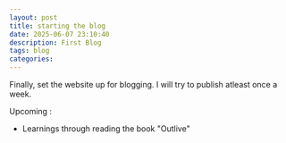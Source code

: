```yaml
---
layout: post
title: starting the blog 
date: 2025-06-07 23:10:40
description: First Blog
tags: blog
categories:
---
```

Finally, set the website up for blogging. I will try to publish atleast once a week.

Upcoming : 
- Learnings through reading the book "Outlive"
